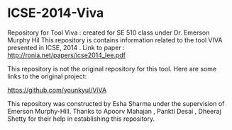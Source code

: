 # ICSE-2014-Viva
Repository for Tool Viva : created for SE 510 class under Dr. Emerson Murphy Hil 
This repository is contains information related to the tool VIVA presented in ICSE, 2014 . Link to paper : http://ronia.net/papers/icse2014_lee.pdf

This repository is not the original repository for this tool. Here are some links to the original project:

https://github.com/younkyul/ViVA

This repository was constructed by Esha Sharma under the supervision of Emerson Murphy-Hill. Thanks to Apoorv Mahajan , Pankti Desai , Dheeraj Shetty for their help in establishing this repository.

